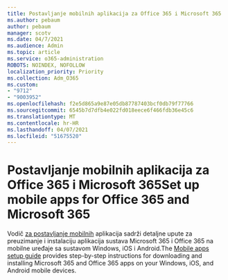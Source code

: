 ```yaml
---
title: Postavljanje mobilnih aplikacija za Office 365 i Microsoft 365
ms.author: pebaum
author: pebaum
manager: scotv
ms.date: 04/7/2021
ms.audience: Admin
ms.topic: article
ms.service: o365-administration
ROBOTS: NOINDEX, NOFOLLOW
localization_priority: Priority
ms.collection: Adm_O365
ms.custom:
- "9712"
- "9003952"
ms.openlocfilehash: f2e5d865a9e87e05db87787403bcf0db79f77766
ms.sourcegitcommit: 6545b7d7dfb4e022fd018eece6f466fdb36e45c6
ms.translationtype: MT
ms.contentlocale: hr-HR
ms.lasthandoff: 04/07/2021
ms.locfileid: "51675520"
---
```

# <a name="set-up-mobile-apps-for-office-365-and-microsoft-365"></a><span data-ttu-id="4710f-102">Postavljanje mobilnih aplikacija za Office 365 i Microsoft 365</span><span class="sxs-lookup"><span data-stu-id="4710f-102">Set up mobile apps for Office 365 and Microsoft 365</span></span>

<span data-ttu-id="4710f-103">Vodič [za postavljanje mobilnih](https://go.microsoft.com/fwlink/?linkid=2142115) aplikacija sadrži detaljne upute za preuzimanje i instalaciju aplikacija sustava Microsoft 365 i Office 365 na mobilne uređaje sa sustavom Windows, iOS i Android.</span><span class="sxs-lookup"><span data-stu-id="4710f-103">The [Mobile apps setup guide](https://go.microsoft.com/fwlink/?linkid=2142115) provides step-by-step instructions for downloading and installing Microsoft 365 and Office 365 apps on your Windows, iOS, and Android mobile devices.</span></span>
